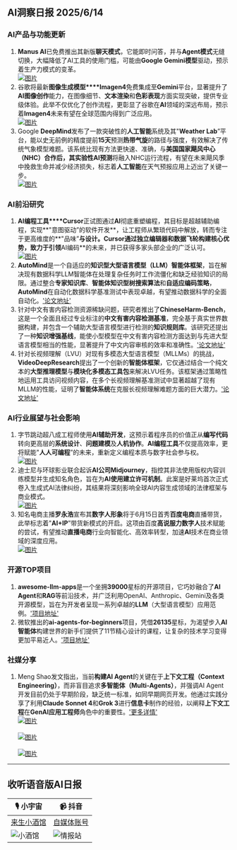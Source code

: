 ## AI洞察日报 2025/6/14

### **AI产品与功能更新**
1. **Manus AI**已免费推出其新版**聊天模式**，它能即时问答，并与**Agent模式**无缝切换，大幅降低了AI工具的使用门槛，可能由**Google Gemini模型**驱动，预示着生产力模式的变革。 <br/> [![图片](https://cdn.jsdmirror.com/gh/justlovemaki/imagehub@main/assets/2025/07/news_01jzjah98kf7hawz4py9srme49.jpg)](https://cdn.jsdmirror.com/gh/justlovemaki/imagehub@main/assets/2025/07/news_01jzjah98kf7hawz4py9srme49.jpg) <br/>
2. 谷歌将最新**图像生成模型****Imagen4**免费集成至**Gemini**平台，显著提升了**AI图像创作**能力，在图像细节、**文本渲染**和**色彩表现**方面实现突破，提供专业级体验。此举不仅优化了创作流程，更彰显了谷歌在**AI**领域的深远布局，预示着**Imagen4**未来有望在全球范围内得到广泛应用。 <br/> [![图片](https://cdn.jsdmirror.com/gh/justlovemaki/imagehub@main/assets/2025/07/news_01jzjahdw3edcvyn0zc2v6ex43.png)](https://cdn.jsdmirror.com/gh/justlovemaki/imagehub@main/assets/2025/07/news_01jzjahdw3edcvyn0zc2v6ex43.png) <br/>
3. Google **DeepMind**发布了一款突破性的**人工智能**系统及其"**Weather Lab**”平台，能以史无前例的精度提前**15天**预测**热带气旋**的路径与强度，有效解决了传统气象模型难题。该系统比现有方法更快速、准确，与**美国国家飓风中心（NHC）**合作后，其实验性**AI预测**将融入NHC运行流程，有望在未来飓风季中挽救生命并减少经济损失，标志着**人工智能**在天气预报应用上迈出了关键一步。 <br/> [![图片](https://cdn.jsdmirror.com/gh/justlovemaki/imagehub@main/assets/2025/07/news_01jzjagwqdfy588ay9kpmvekrp.jpg)](https://cdn.jsdmirror.com/gh/justlovemaki/imagehub@main/assets/2025/07/news_01jzjagwqdfy588ay9kpmvekrp.jpg) <br/>

### **AI前沿研究**
1. **AI编程工具****Cursor**正试图通过**AI**彻底重塑编程，其目标是超越辅助编程，实现**"意图驱动”的软件开发**，让工程师从繁琐代码中解放，转而专注于更高维度的**"品味”**与设计。**Cursor**通过独立编辑器和数据飞轮构建核心优势，致力于引领**AI编码**的未来，并已获得多家头部企业的广泛认可。 <br/> [![图片](https://cdn.jsdmirror.com/gh/justlovemaki/imagehub@main/assets/2025/07/news_01jzjah6fgfwktf00d2d35hp8j.jpg)](https://cdn.jsdmirror.com/gh/justlovemaki/imagehub@main/assets/2025/07/news_01jzjah6fgfwktf00d2d35hp8j.jpg) <br/>
2. **AutoMind**是一个自适应的**知识型大型语言模型（LLM）智能体框架**，旨在解决现有数据科学LLM智能体在处理复杂任务时工作流僵化和缺乏经验知识的局限。通过整合**专家知识库**、**智能体知识型树搜索算法**和**自适应编码策略**，**AutoMind**在自动化数据科学基准测试中表现卓越，有望推动数据科学的全面自动化。['论文地址'](https://arxiv.org/abs/2506.10974)
3. 针对中文有害内容检测资源稀缺问题，研究者推出了**ChineseHarm-Bench**，这是一个全面且经过专业标注的**中文有害内容检测基准**，完全基于真实世界数据构建，并包含一个辅助大型语言模型进行检测的**知识规则库**。该研究还提出了一种**知识增强基线**，能使小型模型在中文有害内容检测方面达到与先进大型语言模型相当的性能，显著提升了中文内容审核的效率和准确性。['论文地址'](https://arxiv.org/abs/2506.10960)
4. 针对长视频理解（LVU）对现有多模态大型语言模型（MLLMs）的挑战，**VideoDeepResearch**提出了一个创新的**智能体框架**，它仅通过结合一个纯文本的**大型推理模型**与**模块化多模态工具包**来解决LVU任务。该框架通过策略性地运用工具访问视频内容，在多个长视频理解基准测试中显著超越了现有MLLM的性能，证明了**智能体系统**在克服长视频理解难题方面的巨大潜力。['论文地址'](https://arxiv.org/abs/2506.10821)

### **AI行业展望与社会影响**
1. 字节跳动超八成工程师使用**AI辅助开发**，这预示着程序员的价值正从**编写代码**转向更高层的**系统设计**、**问题建模**及**人机协作**。**AI编程工具**不仅提高效率，更将赋能"**人人可编程**”的未来，重新定义编程本质与数字社会参与权。 <br/> [![图片](https://cdn.jsdmirror.com/gh/justlovemaki/imagehub@main/assets/2025/07/news_01jzjagabhe2qrqq2mbsr0t7rw.png)](https://cdn.jsdmirror.com/gh/justlovemaki/imagehub@main/assets/2025/07/news_01jzjagabhe2qrqq2mbsr0t7rw.png) <br/>
2. 迪士尼与环球影业联合起诉**AI公司Midjourney**，指控其非法使用版权内容训练模型并生成知名角色，旨在为**AI使用建立许可机制**。此案是好莱坞首次正式卷入生成式AI法律纠纷，其结果将深刻影响全球AI内容生成领域的法律框架与商业模式。 <br/> [![图片](https://cdn.jsdmirror.com/gh/justlovemaki/imagehub@main/assets/2025/07/news_01jzjags49f7atmf06cfbqpnzf.jpg)](https://cdn.jsdmirror.com/gh/justlovemaki/imagehub@main/assets/2025/07/news_01jzjags49f7atmf06cfbqpnzf.jpg) <br/>
3. 知名电商主播**罗永浩**宣布其**数字人形象**将于6月15日首秀**百度电商**直播带货，此举标志着"**AI+IP**”带货新模式的开启。这项由百度**高说服力数字人**技术赋能的尝试，有望推动**直播电商**行业向智能化、高效率转型，加速**AI**技术在商业领域的深度应用。 <br/> [![图片](https://cdn.jsdmirror.com/gh/justlovemaki/imagehub@main/assets/2025/07/news_01jzjahc1eenmb7vwkcx4dzetv.png)](https://cdn.jsdmirror.com/gh/justlovemaki/imagehub@main/assets/2025/07/news_01jzjahc1eenmb7vwkcx4dzetv.png) <br/>

### **开源TOP项目**
1. **awesome-llm-apps**是一个坐拥**39000**星标的开源项目，它巧妙融合了**AI Agent**和**RAG**等前沿技术，并广泛利用OpenAI、Anthropic、Gemini及各类开源模型，旨在为开发者呈现一系列卓越的**LLM**（大型语言模型）应用范例。['项目地址'](https://github.com/Shubhamsaboo/awesome-llm-apps)
2. 微软推出的**ai-agents-for-beginners**项目，凭借**26135**星标，为渴望步入**AI智能体**构建世界的新手们提供了11节精心设计的课程，让复杂的技术学习变得更加平易近人。['项目地址'](https://github.com/microsoft/ai-agents-for-beginners)

### **社媒分享**
1. Meng Shao发文指出，当前**构建AI Agent**的关键在于**上下文工程（Context Engineering）**，而非盲目追求**多智能体（Multi-Agents）**，并强调AI Agent开发目前仍处于早期阶段，缺乏统一标准，如同早期网页开发。他通过实践分享了利用**Claude Sonnet 4**和**Grok 3**进行**信息卡**制作的经验，以阐释**上下文工程**在**GenAI应用工程师**角色中的重要性。['更多详情'](https://x.com/shao__meng/status/1933528988145889311) <br/> [![图片](https://cdn.jsdmirror.com/gh/justlovemaki/imagehub@main/assets/2025/07/news_01jzjagjsbfwdvttsrem4b1ps3.jpg)](https://cdn.jsdmirror.com/gh/justlovemaki/imagehub@main/assets/2025/07/news_01jzjagjsbfwdvttsrem4b1ps3.jpg) <br/> <br/> [![图片](https://cdn.jsdmirror.com/gh/justlovemaki/imagehub@main/assets/2025/07/news_01jzjagf78fgwswj1jtjkyje4s.jpg)](https://cdn.jsdmirror.com/gh/justlovemaki/imagehub@main/assets/2025/07/news_01jzjagf78fgwswj1jtjkyje4s.jpg) <br/> <br/> [![图片](https://cdn.jsdmirror.com/gh/justlovemaki/imagehub@main/assets/2025/07/news_01jzjagch4eam84y0zb9zmwxjn.jpg)](https://cdn.jsdmirror.com/gh/justlovemaki/imagehub@main/assets/2025/07/news_01jzjagch4eam84y0zb9zmwxjn.jpg) <br/>

---

## **收听语音版AI日报**

| 🎙️ **小宇宙** | 📹 **抖音** |
| --- | --- |
| [来生小酒馆](https://www.xiaoyuzhoufm.com/podcast/683c62b7c1ca9cf575a5030e)  |   [自媒体账号](https://www.douyin.com/user/MS4wLjABAAAAwpwqPQlu38sO38VyWgw9ZjDEnN4bMR5j8x111UxpseHR9DpB6-CveI5KRXOWuFwG)| 
| ![小酒馆](https://cdn.jsdmirror.com/gh/justlovemaki/imagehub@main/logo/f959f7984e9163fc50d3941d79a7f262.md.png) | ![情报站](https://cdn.jsdmirror.com/gh/justlovemaki/imagehub@main/logo/7fc30805eeb831e1e2baa3a240683ca3.md.png) |